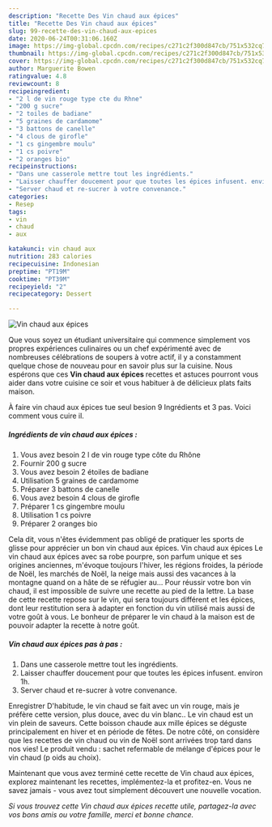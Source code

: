```yaml
---
description: "Recette Des Vin chaud aux épices"
title: "Recette Des Vin chaud aux épices"
slug: 99-recette-des-vin-chaud-aux-epices
date: 2020-06-24T00:31:06.160Z
image: https://img-global.cpcdn.com/recipes/c271c2f300d847cb/751x532cq70/vin-chaud-aux-epices-photo-principale-de-la-recette.jpg
thumbnail: https://img-global.cpcdn.com/recipes/c271c2f300d847cb/751x532cq70/vin-chaud-aux-epices-photo-principale-de-la-recette.jpg
cover: https://img-global.cpcdn.com/recipes/c271c2f300d847cb/751x532cq70/vin-chaud-aux-epices-photo-principale-de-la-recette.jpg
author: Marguerite Bowen
ratingvalue: 4.8
reviewcount: 8
recipeingredient:
- "2 l de vin rouge type cte du Rhne"
- "200 g sucre"
- "2 toiles de badiane"
- "5 graines de cardamome"
- "3 battons de canelle"
- "4 clous de girofle"
- "1 cs gingembre moulu"
- "1 cs poivre"
- "2 oranges bio"
recipeinstructions:
- "Dans une casserole mettre tout les ingrédients."
- "Laisser chauffer doucement pour que toutes les épices infusent. environ 1h."
- "Server chaud et re-sucrer à votre convenance."
categories:
- Resep
tags:
- vin
- chaud
- aux

katakunci: vin chaud aux 
nutrition: 283 calories
recipecuisine: Indonesian
preptime: "PT19M"
cooktime: "PT39M"
recipeyield: "2"
recipecategory: Dessert

---
```



![Vin chaud aux épices](https://img-global.cpcdn.com/recipes/c271c2f300d847cb/751x532cq70/vin-chaud-aux-epices-photo-principale-de-la-recette.jpg)

Que vous soyez un étudiant universitaire qui commence simplement vos propres expériences culinaires ou un chef expérimenté avec de nombreuses célébrations de soupers à votre actif, il y a constamment quelque chose de nouveau pour en savoir plus sur la cuisine. Nous espérons que ces <strong> Vin chaud aux épices </strong> recettes et astuces pourront vous aider dans votre cuisine ce soir et vous habituer à de délicieux plats faits maison.

<!--inarticleads1-->

À faire vin chaud aux épices tue seul besion 9 Ingrédients et 3 pas. Voici comment vous cuire il.

##### Ingrédients de vin chaud aux épices :

1. Vous avez besoin 2 l de vin rouge type côte du Rhône
1. Fournir 200 g sucre
1. Vous avez besoin 2 étoiles de badiane
1. Utilisation 5 graines de cardamome
1. Préparer 3 battons de canelle
1. Vous avez besoin 4 clous de girofle
1. Préparer 1 cs gingembre moulu
1. Utilisation 1 cs poivre
1. Préparer 2 oranges bio


Cela dit, vous n&#39;êtes évidemment pas obligé de pratiquer les sports de glisse pour apprécier un bon vin chaud aux épices. Vin chaud aux épices Le vin chaud aux épices avec sa robe pourpre, son parfum unique et ses origines anciennes, m&#39;évoque toujours l&#39;hiver, les régions froides, la période de Noël, les marchés de Noël, la neige mais aussi des vacances à la montagne quand on a hâte de se réfugier au… Pour réussir votre bon vin chaud, il est impossible de suivre une recette au pied de la lettre. La base de cette recette repose sur le vin, qui sera toujours différent et les épices, dont leur restitution sera à adapter en fonction du vin utilisé mais aussi de votre goût à vous. Le bonheur de préparer le vin chaud à la maison est de pouvoir adapter la recette à notre goût. 

<!--inarticleads2-->

##### Vin chaud aux épices pas à pas :

1. Dans une casserole mettre tout les ingrédients.
1. Laisser chauffer doucement pour que toutes les épices infusent. environ 1h.
1. Server chaud et re-sucrer à votre convenance.


Enregistrer D&#39;habitude, le vin chaud se fait avec un vin rouge, mais je préfère cette version, plus douce, avec du vin blanc.. Le vin chaud est un vin plein de saveurs. Cette boisson chaude aux mille épices se déguste principalement en hiver et en période de fêtes. De notre côté, on considère que les recettes de vin chaud ou vin de Noël sont arrivées trop tard dans nos vies! Le produit vendu : sachet refermable de mélange d&#39;épices pour le vin chaud (p oids au choix). 

<!--inarticleads1-->

<p>
Maintenant que vous avez terminé cette recette de Vin chaud aux épices, explorez maintenant les recettes, implémentez-la et profitez-en. Vous ne savez jamais - vous avez tout simplement découvert une nouvelle vocation.
</p>

<p>
<i>Si vous trouvez cette Vin chaud aux épices recette utile, partagez-la avec vos bons amis ou votre famille, merci et bonne chance.</i>
</p>
